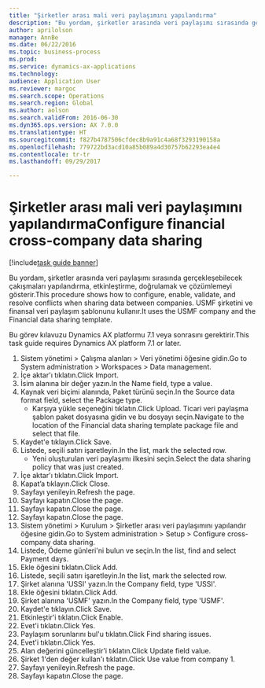 ```yaml
--- 
title: "Şirketler arası mali veri paylaşımını yapılandırma"
description: "Bu yordam, şirketler arasında veri paylaşımı sırasında gerçekleşebilecek çakışmaları yapılandırma, etkinleştirme, doğrulamak ve çözümlemeyi gösterir."
author: aprilolson
manager: AnnBe
ms.date: 06/22/2016
ms.topic: business-process
ms.prod: 
ms.service: dynamics-ax-applications
ms.technology: 
audience: Application User
ms.reviewer: margoc
ms.search.scope: Operations
ms.search.region: Global
ms.author: aolson
ms.search.validFrom: 2016-06-30
ms.dyn365.ops.version: AX 7.0.0
ms.translationtype: HT
ms.sourcegitcommit: f827b4787506cfdec8b9a91c4a68f3293190158a
ms.openlocfilehash: 779722bd3acd10a85b089a4d30757b62293ea4e4
ms.contentlocale: tr-tr
ms.lasthandoff: 09/29/2017

---
```

# <a name="configure-financial-cross-company-data-sharing"></a><span data-ttu-id="fc251-103">Şirketler arası mali veri paylaşımını yapılandırma</span><span class="sxs-lookup"><span data-stu-id="fc251-103">Configure financial cross-company data sharing</span></span>

[!include[task guide banner](../../includes/task-guide-banner.md)]

<span data-ttu-id="fc251-104">Bu yordam, şirketler arasında veri paylaşımı sırasında gerçekleşebilecek çakışmaları yapılandırma, etkinleştirme, doğrulamak ve çözümlemeyi gösterir.</span><span class="sxs-lookup"><span data-stu-id="fc251-104">This procedure shows how to configure, enable, validate, and resolve conflicts when sharing data between companies.</span></span> <span data-ttu-id="fc251-105">USMF şirketini ve finansal veri paylaşım şablonunu kullanır.</span><span class="sxs-lookup"><span data-stu-id="fc251-105">It uses the USMF company and the Financial data sharing template.</span></span>



<span data-ttu-id="fc251-106">Bu görev kılavuzu Dynamics AX platformu 7.1 veya sonrasını gerektirir.</span><span class="sxs-lookup"><span data-stu-id="fc251-106">This task guide requires Dynamics AX platform 7.1 or later.</span></span>

1. <span data-ttu-id="fc251-107">Sistem yönetimi > Çalışma alanları > Veri yönetimi öğesine gidin.</span><span class="sxs-lookup"><span data-stu-id="fc251-107">Go to System administration > Workspaces > Data management.</span></span>
2. <span data-ttu-id="fc251-108">İçe aktar'ı tıklatın.</span><span class="sxs-lookup"><span data-stu-id="fc251-108">Click Import.</span></span>
3. <span data-ttu-id="fc251-109">İsim alanına bir değer yazın.</span><span class="sxs-lookup"><span data-stu-id="fc251-109">In the Name field, type a value.</span></span>
4. <span data-ttu-id="fc251-110">Kaynak veri biçimi alanında, Paket türünü seçin.</span><span class="sxs-lookup"><span data-stu-id="fc251-110">In the Source data format field, select the Package type.</span></span>
    * <span data-ttu-id="fc251-111">Karşıya yükle seçeneğini tıklatın.</span><span class="sxs-lookup"><span data-stu-id="fc251-111">Click Upload.</span></span> <span data-ttu-id="fc251-112">Ticari veri paylaşma şablon paket dosyasına gidin ve bu dosyayı seçin.</span><span class="sxs-lookup"><span data-stu-id="fc251-112">Navigate to the location of the Financial data sharing template package file and select that file.</span></span>  
5. <span data-ttu-id="fc251-113">Kaydet'e tıklayın.</span><span class="sxs-lookup"><span data-stu-id="fc251-113">Click Save.</span></span>
6. <span data-ttu-id="fc251-114">Listede, seçili satırı işaretleyin.</span><span class="sxs-lookup"><span data-stu-id="fc251-114">In the list, mark the selected row.</span></span>
    * <span data-ttu-id="fc251-115">Yeni oluşturulan veri paylaşımı ilkesini seçin.</span><span class="sxs-lookup"><span data-stu-id="fc251-115">Select the data sharing policy that was just created.</span></span>  
7. <span data-ttu-id="fc251-116">İçe aktar'ı tıklatın.</span><span class="sxs-lookup"><span data-stu-id="fc251-116">Click Import.</span></span>
8. <span data-ttu-id="fc251-117">Kapat’a tıklayın.</span><span class="sxs-lookup"><span data-stu-id="fc251-117">Click Close.</span></span>
9. <span data-ttu-id="fc251-118">Sayfayı yenileyin.</span><span class="sxs-lookup"><span data-stu-id="fc251-118">Refresh the page.</span></span>
10. <span data-ttu-id="fc251-119">Sayfayı kapatın.</span><span class="sxs-lookup"><span data-stu-id="fc251-119">Close the page.</span></span>
11. <span data-ttu-id="fc251-120">Sayfayı kapatın.</span><span class="sxs-lookup"><span data-stu-id="fc251-120">Close the page.</span></span>
12. <span data-ttu-id="fc251-121">Sayfayı kapatın.</span><span class="sxs-lookup"><span data-stu-id="fc251-121">Close the page.</span></span>
13. <span data-ttu-id="fc251-122">Sistem yönetimi > Kurulum > Şirketler arası veri paylaşımını yapılandır öğesine gidin.</span><span class="sxs-lookup"><span data-stu-id="fc251-122">Go to System administration > Setup > Configure cross-company data sharing.</span></span>
14. <span data-ttu-id="fc251-123">Listede, Ödeme günleri'ni bulun ve seçin.</span><span class="sxs-lookup"><span data-stu-id="fc251-123">In the list, find and select Payment days.</span></span>
15. <span data-ttu-id="fc251-124">Ekle öğesini tıklatın.</span><span class="sxs-lookup"><span data-stu-id="fc251-124">Click Add.</span></span>
16. <span data-ttu-id="fc251-125">Listede, seçili satırı işaretleyin.</span><span class="sxs-lookup"><span data-stu-id="fc251-125">In the list, mark the selected row.</span></span>
17. <span data-ttu-id="fc251-126">Şirket alanına 'USSI' yazın.</span><span class="sxs-lookup"><span data-stu-id="fc251-126">In the Company field, type 'USSI'.</span></span>
18. <span data-ttu-id="fc251-127">Ekle öğesini tıklatın.</span><span class="sxs-lookup"><span data-stu-id="fc251-127">Click Add.</span></span>
19. <span data-ttu-id="fc251-128">Şirket alanına 'USMF' yazın.</span><span class="sxs-lookup"><span data-stu-id="fc251-128">In the Company field, type 'USMF'.</span></span>
20. <span data-ttu-id="fc251-129">Kaydet'e tıklayın.</span><span class="sxs-lookup"><span data-stu-id="fc251-129">Click Save.</span></span>
21. <span data-ttu-id="fc251-130">Etkinleştir'i tıklatın.</span><span class="sxs-lookup"><span data-stu-id="fc251-130">Click Enable.</span></span>
22. <span data-ttu-id="fc251-131">Evet'i tıklatın.</span><span class="sxs-lookup"><span data-stu-id="fc251-131">Click Yes.</span></span>
23. <span data-ttu-id="fc251-132">Paylaşım sorunlarını bul'u tıklatın.</span><span class="sxs-lookup"><span data-stu-id="fc251-132">Click Find sharing issues.</span></span>
24. <span data-ttu-id="fc251-133">Evet'i tıklatın.</span><span class="sxs-lookup"><span data-stu-id="fc251-133">Click Yes.</span></span>
25. <span data-ttu-id="fc251-134">Alan değerini güncelleştir'i tıklatın.</span><span class="sxs-lookup"><span data-stu-id="fc251-134">Click Update field value.</span></span>
26. <span data-ttu-id="fc251-135">Şirket 1'den değer kullan'ı tıklatın.</span><span class="sxs-lookup"><span data-stu-id="fc251-135">Click Use value from company 1.</span></span>
27. <span data-ttu-id="fc251-136">Sayfayı yenileyin.</span><span class="sxs-lookup"><span data-stu-id="fc251-136">Refresh the page.</span></span>
28. <span data-ttu-id="fc251-137">Sayfayı kapatın.</span><span class="sxs-lookup"><span data-stu-id="fc251-137">Close the page.</span></span>



